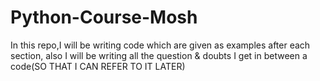 # Python-Course-Mosh
In this repo,I will be writing code which are given as examples after each section, also I will be writing all the question & doubts I get in between a code(SO THAT I CAN REFER TO IT LATER)
